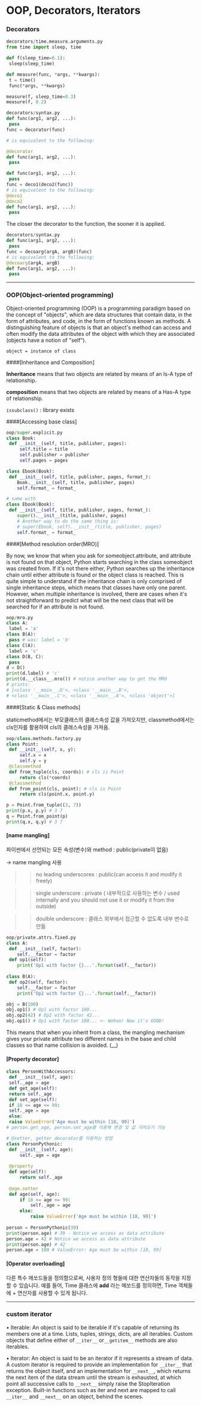 # OOP, Decorators, Iterators

### Decorators

```python
decorators/time.measure.arguments.py
from time import sleep, time

def f(sleep_time=0.1):
 sleep(sleep_time)

def measure(func, *args, **kwargs):
 t = time()
 func(*args, **kwargs)

measure(f, sleep_time=0.3)
measure(f, 0.2)
```

```python
decorators/syntax.py
def func(arg1, arg2, ...):
 pass
func = decorator(func)

# is equivalent to the following:

@decorator
def func(arg1, arg2, ...):
 pass
```

```python
def func(arg1, arg2, ...):
 pass
func = deco1(deco2(func))
# is equivalent to the following:
@deco1
@deco2
def func(arg1, arg2, ...):
 pass
```

The closer the decorator to the function, the sooner it is applied.



```python
decorators/syntax.py
def func(arg1, arg2, ...):
 pass
func = decoarg(argA, argB)(func)
# is equivalent to the following:
@decoarg(argA, argB)
def func(arg1, arg2, ...):
 pass
```

---

### OOP(Object-oriented programming)

Object-oriented programming (OOP) is a programming paradigm based on the concept of "objects", which are data structures that contain data, in the form of attributes, and code, in the form of functions known as methods. A distinguishing feature of objects is that an object's method can access and often modify the data attributes of the object with which they are associated (objects have a notion of "self").

`object = instance of class`



####[Inheritance and Composition]

**Inheritance** means that two objects are related by means of an Is-A type of relationship.

**composition** means that two objects are related by means of a Has-A type of relationship. 

`issubclass()` : library exists



####[Accessing base class]

```python
oop/super.explicit.py
class Book:
 def __init__(self, title, publisher, pages):
     self.title = title
     self.publisher = publisher
     self.pages = pages

class Ebook(Book):
 def __init__(self, title, publisher, pages, format_):
 	Book.__init__(self, title, publisher, pages)
 	self.format_ = format_

# same with
class Ebook(Book):
 def __init__(self, title, publisher, pages, format_):
 	super().__init__(title, publisher, pages)
 	# Another way to do the same thing is:
 	# super(Ebook, self).__init__(title, publisher, pages)
 	self.format_ = format_
```



####[Method resolution order(MRO)]

By now, we know that when you ask for someobject.attribute, and attribute is not found on that object, Python starts searching in the class someobject was created from. If it's not there either, Python searches up the inheritance chain until either attribute is found or the object class is reached. This is quite simple to understand if the inheritance chain is only comprised of single inheritance steps, which means that classes have only one parent. However, when multiple inheritance is involved, there are cases when it's not straightforward to predict what will be the next class that will be searched for if an attribute is not found.

```python
oop/mro.py
class A:
 label = 'a'
class B(A):
 pass # was: label = 'b'
class C(A):
 label = 'c'
class D(B, C):
 pass
d = D()
print(d.label) # 'c'
print(d.__class__.mro()) # notice another way to get the MRO
# prints:
# [<class '__main__.D'>, <class '__main__.B'>,
# <class '__main__.C'>, <class '__main__.A'>, <class 'object'>]
```



####[Static & Class methods]

staticmethod에서는 부모클래스의 클래스속성 값을 가져오지만, classmethod에서는 cls인자를 활용하여 cls의 클래스속성을 가져옴.

```python
oop/class.methods.factory.py
class Point:
 def __init__(self, x, y):
     self.x = x
     self.y = y
 @classmethod
 def from_tuple(cls, coords): # cls is Point
     return cls(*coords)
 @classmethod
 def from_point(cls, point): # cls is Point
     return cls(point.x, point.y)

p = Point.from_tuple((3, 7))
print(p.x, p.y) # 3 7
q = Point.from_point(p)
print(q.x, q.y) # 3 7
```



#### [name mangling]

파이썬에서 선언되는 모든 속성(변수)와 method : public(private이 없음)

-> name mangling 사용

> > no leading underscores : public(can access it and modify it freely)

> > single underscore : private ( 내부적으로 사용하는 변수 / used internally and you should not use it or modify it from the outside)

> > doulble underscore : 클래스 외부에서 접근할 수 없도록 내부 변수로 만듦



```python
oop/private.attrs.fixed.py
class A:
 def __init__(self, factor):
 	self.__factor = factor
 def op1(self):
 	print('Op1 with factor {}...'.format(self.__factor))
    
class B(A):
 def op2(self, factor):
 	self.__factor = factor
 	print('Op2 with factor {}...'.format(self.__factor))

obj = B(100)
obj.op1() # Op1 with factor 100...
obj.op2(42) # Op2 with factor 42...
obj.op1() # Op1 with factor 100... <- Wohoo! Now it's GOOD!
```

This means that when you inherit from a class, the mangling mechanism gives your private attribute two different names in the base and child classes so that name collision is avoided. (__)



#### [Property decorator]

```python
class PersonWithAccessors:
 def __init__(self, age):
 self._age = age
 def get_age(self):
 return self._age
 def set_age(self):
 if 18 <= age <= 99:
 self._age = age
 else:
 raise ValueError('Age must be within [18, 99]')
# person.get_age, person.set_age를 이용해 변경 및 값 가져오기 가능
```

```python
# @setter, getter decorator를 이용하는 방법
class PersonPythonic:
 def __init__(self, age):
     self._age = age
     
 @property
 def age(self):
     return self._age
     
 @age.setter
 def age(self, age):
     if 18 <= age <= 99:
         self._age = age
     else:
         raise ValueError('Age must be within [18, 99]')
         
person = PersonPythonic(39)
print(person.age) # 39 - Notice we access as data attribute
person.age = 42 # Notice we access as data attribute
print(person.age) # 42
person.age = 100 # ValueError: Age must be within [18, 99]
```



#### [Operator overloading]

다른 특수 메쏘드들을 정의함으로써, 사용자 정의 형들에 대한 연산자들의 동작을 지정할 수 있습니다. 예를 들어, Time 클래스에 __add__ 라는 메쏘드를 정의하면, Time 객체들에 + 연산자를 사용할 수 있게 됩니다.

---

### custom iterator

• Iterable: An object is said to be iterable if it's capable of returning its
members one at a time. Lists, tuples, strings, dicts, are all iterables. Custom objects that define either of `__iter__` or`__getitem__` methods are also iterables.

• Iterator: An object is said to be an iterator if it represents a stream of data. A custom iterator is required to provide an implementation for `__iter__` that returns the object itself, and an implementation for `__next__`, which returns the next item of the data stream until the stream is exhausted, at which point all successive calls to `__next__` simply raise the StopIteration exception. Built-in functions such as iter and next are mapped to call `__iter__` and `__next__` on an object, behind the scenes.

